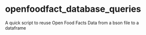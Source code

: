# openfoodfact_database_queries

A quick script to reuse Open Food Facts Data from a bson file to a dataframe
